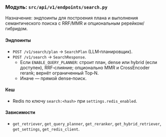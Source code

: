 ### Модуль: `src/api/v1/endpoints/search.py`

Назначение: эндпоинты для построения плана и выполнения семантического поиска с RRF/MMR и опциональным ререйком/гибридом.

#### Эндпоинты
- `POST /v1/search/plan` → `SearchPlan` (LLM‑планировщик).
- `POST /v1/search` → `SearchResponse`.
  - Если `ENABLE_QUERY_PLANNER`: строит план, dense или hybrid (если доступен), RRF‑слияние; опционально MMR и CrossEncoder rerank; вернёт ограниченный Top‑N.
  - Иначе — прямой dense‑поиск.

#### Кеш
- Redis по ключу `search:<hash>` при `settings.redis_enabled`.

#### Зависимости
- `get_retriever`, `get_query_planner`, `get_reranker`, `get_hybrid_retriever`, `get_settings`, `get_redis_client`.





